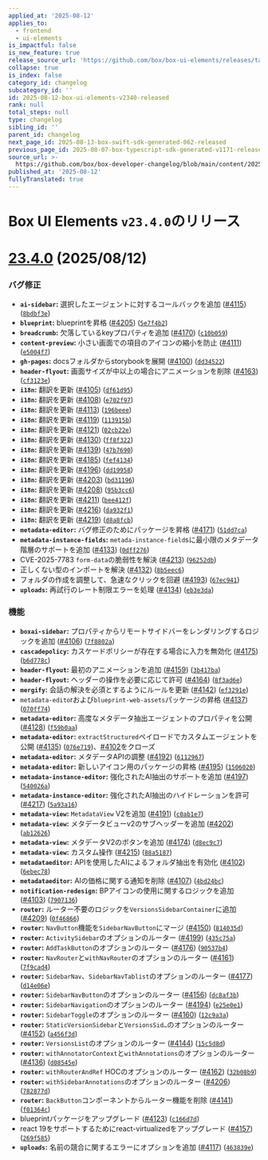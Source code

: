 ```yaml
---
applied_at: '2025-08-12'
applies_to:
  - frontend
  - ui-elements
is_impactful: false
is_new_feature: true
release_source_url: 'https://github.com/box/box-ui-elements/releases/tag/v23.4.0'
collapse: true
is_index: false
category_id: changelog
subcategory_id: ''
id: 2025-08-12-box-ui-elements-v2340-released
rank: null
total_steps: null
type: changelog
sibling_id: ''
parent_id: changelog
next_page_id: 2025-08-13-box-swift-sdk-generated-062-released
previous_page_id: 2025-08-07-box-typescript-sdk-generated-v1171-released
source_url: >-
  https://github.com/box/box-developer-changelog/blob/main/content/2025/08-12-box-ui-elements-v2340-released.md
published_at: '2025-08-12'
fullyTranslated: true
---
```

# Box UI Elements `v23.4.0`のリリース

# [23.4.0][1] (2025/08/12)

### バグ修正

* **`ai-sidebar`:** 選択したエージェントに対するコールバックを追加 ([#4115][2]) ([`8bdbf3e`][3])
* **`blueprint`:** blueprintを昇格 ([#4205][4]) ([`5e7f4b2`][5])
* **`breadcrumb`:** 欠落しているkeyプロパティを追加 ([#4170][6]) ([`c10b059`][7])
* **`content-preview`:** 小さい画面での項目のアイコンの縮小を防止 ([#4111][8]) ([`e5004f7`][9])
* **`gh-pages`:** docsフォルダからstorybookを展開 ([#4100][10]) ([`dd34522`][11])
* **`header-flyout`:** 画面サイズが中以上の場合にアニメーションを削除 ([#4163][12]) ([`cf3123e`][13])
* **`i18n`:** 翻訳を更新 ([#4105][14]) ([`df61d95`][15])
* **`i18n`:** 翻訳を更新 ([#4108][16]) ([`e702f97`][17])
* **`i18n`:** 翻訳を更新 ([#4113][18]) ([`196beee`][19])
* **`i18n`:** 翻訳を更新 ([#4119][20]) ([`113915b`][21])
* **`i18n`:** 翻訳を更新 ([#4121][22]) ([`02cb22e`][23])
* **`i18n`:** 翻訳を更新 ([#4130][24]) ([`ff8f322`][25])
* **`i18n`:** 翻訳を更新 ([#4139][26]) ([`47b7690`][27])
* **`i18n`:** 翻訳を更新 ([#4185][28]) ([`fef4134`][29])
* **`i18n`:** 翻訳を更新 ([#4196][30]) ([`dd19958`][31])
* **`i18n`:** 翻訳を更新 ([#4203][32]) ([`bd31196`][33])
* **`i18n`:** 翻訳を更新 ([#4208][34]) ([`95b3cc6`][35])
* **`i18n`:** 翻訳を更新 ([#4211][36]) ([`bee412f`][37])
* **`i18n`:** 翻訳を更新 ([#4216][38]) ([`da932f1`][39])
* **`i18n`:** 翻訳を更新 ([#4219][40]) ([`d8a8fcb`][41])
* **`metadata-editor`:** バグ修正のためにパッケージを昇格 ([#4171][42]) ([`51dd7ca`][43])
* **`metadata-instance-fields`:** `metada-instance-field`sに最小限のメタデータ階層のサポートを追加 ([#4133][44]) ([`0dff276`][45])
* CVE-2025-7783 `form-data`の脆弱性を解決 ([#4213][46]) ([`96252db`][47])
* 正しくない型のインポートを解決 ([#4132][48]) ([`8b5eec6`][49])
* フォルダの作成を調整して、急速なクリックを回避 ([#4193][50]) ([`67ec941`][51])
* **`uploads`:** 再試行のレート制限エラーを処理 ([#4134][52]) ([`eb3e3da`][53])

### 機能

* **`boxai-sidebar`:** プロパティからリモートサイドバーをレンダリングするロジックを追加 ([#4106][54]) ([`7f8802a`][55])
* **`cascadepolicy`:** カスケードポリシーが存在する場合に入力を無効化 ([#4175][56]) ([`b6d778c`][57])
* **`header-flyout`:** 最初のアニメーションを追加 ([#4159][58]) ([`3b417ba`][59])
* **`header-flyout`:** ヘッダーの操作を必要に応じて許可 ([#4164][60]) ([`8f3ad6e`][61])
* **`mergify`:** 会話の解決を必須とするようにルールを更新 ([#4142][62]) ([`ef3291e`][63])
* `metadata-edito`rおよび`blueprint-web-assets`パッケージの昇格 ([#4137][64]) ([`070ff74`][65])
* **`metadata-editor`:** 高度なメタデータ抽出エージェントのプロパティを公開 ([#4128][66]) ([`f59b0aa`][67])
* **`metadata-editor`:** `extractStructured`ペイロードでカスタムエージェントを公開 ([#4135][68]) ([`076e719`][69])、[#4102][70]をクローズ
* **`metadata-editor`:** メタデータAPIの調整 ([#4192][71]) ([`6112967`][72])
* **`metadata-editor`:** 新しいアイコン用のパッケージの昇格 ([#4195][73]) ([`1506020`][74])
* **`metadata-instance-editor`:** 強化されたAI抽出のサポートを追加 ([#4197][75]) ([`540026a`][76])
* **`metadata-instance-editor`:** 強化されたAI抽出のハイドレーションを許可 ([#4217][77]) ([`5a93a16`][78])
* **`metadata-view`:** `MetadataView` V2を追加 ([#4191][79]) ([`c0ab1e7`][80])
* **`metadata-view`:** メタデータビューv2のサブヘッダーを追加 ([#4202][81]) ([`ab12626`][82])
* **`metadata-view`:** メタデータV2のボタンを追加 ([#4174][83]) ([`d8ec9c7`][84])
* **`metadata-view`:** カスタム操作 ([#4215][85]) ([`88a5187`][86])
* **`metadataeditor`:** APIを使用したAIによるフォルダ抽出を有効化 ([#4102][70]) ([`6ebec78`][87])
* **`metadataeditor`:** AIの価格に関する通知を削除 ([#4107][88]) ([`4bd24bc`][89])
* **`notification-redesign`:** BPアイコンの使用に関するロジックを追加 ([#4103][90]) ([`7907136`][91])
* **`router`:** ルーター不要のロジックを`VersionsSidebarContainer`に追加 ([#4209][92]) ([`0f46866`][93])
* **`router`:** `NavButton`機能を`SidebarNavButton`にマージ ([#4150][94]) ([`814035d`][95])
* **`router`:** `ActivitySidebar`のオプションのルーター ([#4199][96]) ([`435c75a`][97])
* **`router`:** `AddTaskButton`のオプションのルーター ([#4176][98]) ([`90537b4`][99])
* **`router`:** `NavRouter`と`withNavRouter`のオプションのルーター ([#4161][100]) ([`7f9cad4`][101])
* **`router`:** `SidebarNav`、`SidebarNavTablist`のオプションのルーター ([#4177][102]) ([`d14e06e`][103])
* **`router`:** `SidebarNavButton`のオプションのルーター ([#4156][104]) ([`dc8af3b`][105])
* **`router`:** `SidebarNavigation`のオプションのルーター ([#4194][106]) ([`e25e0e1`][107])
* **`router`:** `SidebarToggle`のオプションのルーター ([#4160][108]) ([`12c9a3a`][109])
* **`router`:** `StaticVersionSidebar`と`VersionsSid…`のオプションのルーター ([#4152][110]) ([`a456f3d`][111])
* **`router`:** `VersionsList`のオプションのルーター ([#4144][112]) ([`15c5d8d`][113])
* **`router`:** `withAnnotatorContext`と`withAnnotations`のオプションのルーター ([#4136][114]) ([`d08545e`][115])
* **`router`:** `withRouterAndRef` HOCのオプションのルーター ([#4162][116]) ([`32b08b9`][117])
* **`router`:** `withSidebarAnnotations`のオプションのルーター ([#4206][118]) ([`782877d`][119])
* **`router`:** `BackButton`コンポーネントからルーター機能を削除 ([#4141][120]) ([`f01364c`][121])
* blueprintパッケージをアップグレード ([#4123][122]) ([`c166d7d`][123])
* react 19をサポートするためにreact-virtualizedをアップグレード ([#4157][124]) ([`269f585`][125])
* **`uploads`:** 名前の競合に関するエラーにオプションを追加 ([#4117][126]) ([`463839e`][127])

[1]: https://github.com/box/box-ui-elements/compare/v23.3.0...v23.4.0

[2]: https://github.com/box/box-ui-elements/issues/4115

[3]: https://github.com/box/box-ui-elements/commit/8bdbf3eee149e3a6dbc3431792509f3005371561

[4]: https://github.com/box/box-ui-elements/issues/4205

[5]: https://github.com/box/box-ui-elements/commit/5e7f4b21f47d6be7416e06a1554bc58c0b150395

[6]: https://github.com/box/box-ui-elements/issues/4170

[7]: https://github.com/box/box-ui-elements/commit/c10b05951c6efa185b0a04517d4cf91349f8a545

[8]: https://github.com/box/box-ui-elements/issues/4111

[9]: https://github.com/box/box-ui-elements/commit/e5004f785d38fe6681dcd70b11842e413fef55bb

[10]: https://github.com/box/box-ui-elements/issues/4100

[11]: https://github.com/box/box-ui-elements/commit/dd345227b8cb864cb42eabdbefd4208cfdd690c2

[12]: https://github.com/box/box-ui-elements/issues/4163

[13]: https://github.com/box/box-ui-elements/commit/cf3123e802fdd64d794087d7dd7551a3b5b28c32

[14]: https://github.com/box/box-ui-elements/issues/4105

[15]: https://github.com/box/box-ui-elements/commit/df61d95591f74c44351e083fd139aed0bcf5e92a

[16]: https://github.com/box/box-ui-elements/issues/4108

[17]: https://github.com/box/box-ui-elements/commit/e702f9773ae876c9355ebb9a02221e7f935f729e

[18]: https://github.com/box/box-ui-elements/issues/4113

[19]: https://github.com/box/box-ui-elements/commit/196beee85ebdcea2cfbc92ef70c1332d9b8ea25c

[20]: https://github.com/box/box-ui-elements/issues/4119

[21]: https://github.com/box/box-ui-elements/commit/113915b34d9f4895bae0b3085544bcd34dd7794c

[22]: https://github.com/box/box-ui-elements/issues/4121

[23]: https://github.com/box/box-ui-elements/commit/02cb22e1727821da51e366bdd8e70ab56e6c8a45

[24]: https://github.com/box/box-ui-elements/issues/4130

[25]: https://github.com/box/box-ui-elements/commit/ff8f3223c72e7f6aaea5d571fd5cf3bcd71b5857

[26]: https://github.com/box/box-ui-elements/issues/4139

[27]: https://github.com/box/box-ui-elements/commit/47b76902799c69d1d5cd54965fb37d5781451423

[28]: https://github.com/box/box-ui-elements/issues/4185

[29]: https://github.com/box/box-ui-elements/commit/fef4134a26b59ee7bbb3e9da13ae488a98e6fa52

[30]: https://github.com/box/box-ui-elements/issues/4196

[31]: https://github.com/box/box-ui-elements/commit/dd19958289d113f4272559edbd1307e4d81e3137

[32]: https://github.com/box/box-ui-elements/issues/4203

[33]: https://github.com/box/box-ui-elements/commit/bd31196e11bcae1b2efa732255697751c25644a4

[34]: https://github.com/box/box-ui-elements/issues/4208

[35]: https://github.com/box/box-ui-elements/commit/95b3cc6b48ea7850e348936d040e4fda4f64e4df

[36]: https://github.com/box/box-ui-elements/issues/4211

[37]: https://github.com/box/box-ui-elements/commit/bee412f1bad7e647b814d7601ddd04fe2d2421d1

[38]: https://github.com/box/box-ui-elements/issues/4216

[39]: https://github.com/box/box-ui-elements/commit/da932f18801e936cffe7951a95639af2e52e05d8

[40]: https://github.com/box/box-ui-elements/issues/4219

[41]: https://github.com/box/box-ui-elements/commit/d8a8fcbc6ad3cbf11fec25949374bb73dce01d56

[42]: https://github.com/box/box-ui-elements/issues/4171

[43]: https://github.com/box/box-ui-elements/commit/51dd7caf8b273e0c0adba948f58e4b69be3a708e

[44]: https://github.com/box/box-ui-elements/issues/4133

[45]: https://github.com/box/box-ui-elements/commit/0dff276da6b497220f762fd917c421db4d5cf343

[46]: https://github.com/box/box-ui-elements/issues/4213

[47]: https://github.com/box/box-ui-elements/commit/96252db2ca2cad6b9b07787621e027e0a8ac7c84

[48]: https://github.com/box/box-ui-elements/issues/4132

[49]: https://github.com/box/box-ui-elements/commit/8b5eec6b4eda2a8291a8fda142b33ba6ba4498c0

[50]: https://github.com/box/box-ui-elements/issues/4193

[51]: https://github.com/box/box-ui-elements/commit/67ec94170a855e6ec62064f51e0b2e5d6d5aa729

[52]: https://github.com/box/box-ui-elements/issues/4134

[53]: https://github.com/box/box-ui-elements/commit/eb3e3da1c5b145f07994c5bb1eec38567de78187

[54]: https://github.com/box/box-ui-elements/issues/4106

[55]: https://github.com/box/box-ui-elements/commit/7f8802a4997322503e5f31bb86aaeb252b99ef70

[56]: https://github.com/box/box-ui-elements/issues/4175

[57]: https://github.com/box/box-ui-elements/commit/b6d778c6d3b0778a3e2f786b4b53d6d7ce045076

[58]: https://github.com/box/box-ui-elements/issues/4159

[59]: https://github.com/box/box-ui-elements/commit/3b417ba0a71d10026ba1c1857a974487eaf27f86

[60]: https://github.com/box/box-ui-elements/issues/4164

[61]: https://github.com/box/box-ui-elements/commit/8f3ad6e9f39d5fd8a5dcc54691bca6360af74dc6

[62]: https://github.com/box/box-ui-elements/issues/4142

[63]: https://github.com/box/box-ui-elements/commit/ef3291ed0f65122bfdaf9dd0fb51cfb6fc8acd64

[64]: https://github.com/box/box-ui-elements/issues/4137

[65]: https://github.com/box/box-ui-elements/commit/070ff749e085283ad97487a8a7daf6b44807fa94

[66]: https://github.com/box/box-ui-elements/issues/4128

[67]: https://github.com/box/box-ui-elements/commit/f59b0aa998fea1d54e2bc14a841dbfd3adc8be65

[68]: https://github.com/box/box-ui-elements/issues/4135

[69]: https://github.com/box/box-ui-elements/commit/076e719857d17bd52de52f904bf5ee2763bc0ef7

[70]: https://github.com/box/box-ui-elements/issues/4102

[71]: https://github.com/box/box-ui-elements/issues/4192

[72]: https://github.com/box/box-ui-elements/commit/6112967007196e2c91ca54ed7a7ce3afc5ab994b

[73]: https://github.com/box/box-ui-elements/issues/4195

[74]: https://github.com/box/box-ui-elements/commit/150602092e957693b7fbd227e92adac8110ac327

[75]: https://github.com/box/box-ui-elements/issues/4197

[76]: https://github.com/box/box-ui-elements/commit/540026a28bb805dd06d4b3f22c868ed0edd3f56e

[77]: https://github.com/box/box-ui-elements/issues/4217

[78]: https://github.com/box/box-ui-elements/commit/5a93a16c29187618429b8f0e4a53b8140a11b5f1

[79]: https://github.com/box/box-ui-elements/issues/4191

[80]: https://github.com/box/box-ui-elements/commit/c0ab1e7670e5f7c7ae8ff7572709ac19c9788a46

[81]: https://github.com/box/box-ui-elements/issues/4202

[82]: https://github.com/box/box-ui-elements/commit/ab1262690196a3ebb220250b1ad0243cd18932ce

[83]: https://github.com/box/box-ui-elements/issues/4174

[84]: https://github.com/box/box-ui-elements/commit/d8ec9c75d6c7d2fa502d7d44aad2e7cd0ad1721e

[85]: https://github.com/box/box-ui-elements/issues/4215

[86]: https://github.com/box/box-ui-elements/commit/88a518723c44bcf6a6d0762c1ff8e16ebcdb5fd6

[87]: https://github.com/box/box-ui-elements/commit/6ebec78fff6ece2f1ea3c4bc20ef7409e33f27fd

[88]: https://github.com/box/box-ui-elements/issues/4107

[89]: https://github.com/box/box-ui-elements/commit/4bd24bcf59489f7aaac381d9c66b7e1b9d2a64df

[90]: https://github.com/box/box-ui-elements/issues/4103

[91]: https://github.com/box/box-ui-elements/commit/79071362aea99c02993ed89cd9bee34bbe196b25

[92]: https://github.com/box/box-ui-elements/issues/4209

[93]: https://github.com/box/box-ui-elements/commit/0f46866a9490bd8c9872f9e76147ed72d9d7a287

[94]: https://github.com/box/box-ui-elements/issues/4150

[95]: https://github.com/box/box-ui-elements/commit/814035d73280b7d1e0e9a068876ca3c0cf471b94

[96]: https://github.com/box/box-ui-elements/issues/4199

[97]: https://github.com/box/box-ui-elements/commit/435c75a9bce168c8206597da804b7ce55c97467d

[98]: https://github.com/box/box-ui-elements/issues/4176

[99]: https://github.com/box/box-ui-elements/commit/90537b471fce6643dd5eaecf1e5b0a1e3f196012

[100]: https://github.com/box/box-ui-elements/issues/4161

[101]: https://github.com/box/box-ui-elements/commit/7f9cad4b85f96d8d65f11c30ae3a45f2a3c96e40

[102]: https://github.com/box/box-ui-elements/issues/4177

[103]: https://github.com/box/box-ui-elements/commit/d14e06eb47083160dcf04055d3f418c4457d1255

[104]: https://github.com/box/box-ui-elements/issues/4156

[105]: https://github.com/box/box-ui-elements/commit/dc8af3b1dda45b1617aeac5a2d04af07af7e1e21

[106]: https://github.com/box/box-ui-elements/issues/4194

[107]: https://github.com/box/box-ui-elements/commit/e25e0e1174efd262f93e70619ff5f9a79d168fd8

[108]: https://github.com/box/box-ui-elements/issues/4160

[109]: https://github.com/box/box-ui-elements/commit/12c9a3a840545048f53ebae7b278208981ed1a55

[110]: https://github.com/box/box-ui-elements/issues/4152

[111]: https://github.com/box/box-ui-elements/commit/a456f3d677c3ad15e5ec2e052dcedf93d0d612f3

[112]: https://github.com/box/box-ui-elements/issues/4144

[113]: https://github.com/box/box-ui-elements/commit/15c5d8dfed2b2cc777344d0e0ef10da8c3525434

[114]: https://github.com/box/box-ui-elements/issues/4136

[115]: https://github.com/box/box-ui-elements/commit/d08545ef0650ad7082040d74acddb365bc8122f4

[116]: https://github.com/box/box-ui-elements/issues/4162

[117]: https://github.com/box/box-ui-elements/commit/32b08b929acbd906b2a348b8939234c980f1b642

[118]: https://github.com/box/box-ui-elements/issues/4206

[119]: https://github.com/box/box-ui-elements/commit/782877d2dcfa6d928da884055f1cc4bb17745d18

[120]: https://github.com/box/box-ui-elements/issues/4141

[121]: https://github.com/box/box-ui-elements/commit/f01364c73117a4d0638b28d4e3c6e832b1c27a62

[122]: https://github.com/box/box-ui-elements/issues/4123

[123]: https://github.com/box/box-ui-elements/commit/c166d7d49373168daed0eab315f2e90d4b0532a9

[124]: https://github.com/box/box-ui-elements/issues/4157

[125]: https://github.com/box/box-ui-elements/commit/269f5854c5c15a48c971207cf00bc2f1a98ccb97

[126]: https://github.com/box/box-ui-elements/issues/4117

[127]: https://github.com/box/box-ui-elements/commit/463839ee00c901cd9752106ca1a44e7a3906dc0b
